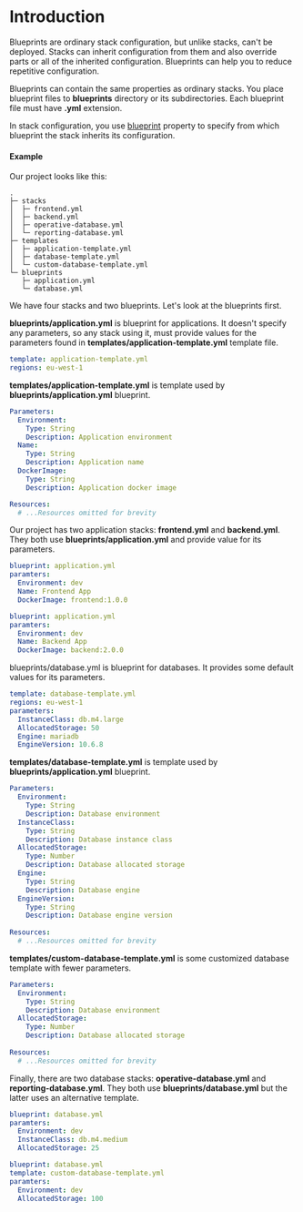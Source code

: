 # Introduction

Blueprints are ordinary stack configuration, but unlike stacks, can't be deployed. Stacks can inherit configuration from them and also override parts or all of the inherited configuration. Blueprints can help you to reduce repetitive configuration. 

Blueprints can contain the same properties as ordinary stacks. You place blueprint files to **blueprints** directory or its subdirectories. Each blueprint file must have **.yml** extension. 

In stack configuration, you use [blueprint](../stack-properties/blueprint.md) property to specify from which blueprint the stack inherits its configuration.

#### Example

Our project looks like this:

```shell
.
├─ stacks
│  ├─ frontend.yml
│  ├─ backend.yml
│  ├─ operative-database.yml
│  └─ reporting-database.yml
├─ templates
│  ├─ application-template.yml
│  ├─ database-template.yml
│  └─ custom-database-template.yml
└─ blueprints
   ├─ application.yml
   └─ database.yml
```

We have four stacks and two blueprints. Let's look at the blueprints first.

**blueprints/application.yml** is blueprint for applications. It doesn't specify any parameters, so any stack using it, must provide values for the parameters found in **templates/application-template.yml** template file.

```yaml title="blueprints/application.yml"
template: application-template.yml
regions: eu-west-1
```

**templates/application-template.yml** is template used by **blueprints/application.yml** blueprint.

```yaml title="templates/application-template.yml"
Parameters:
  Environment:
    Type: String
    Description: Application environment
  Name:
    Type: String
    Description: Application name
  DockerImage:
    Type: String
    Description: Application docker image

Resources:
  # ...Resources omitted for brevity 
```

Our project has two application stacks: **frontend.yml** and **backend.yml**. They both use **blueprints/application.yml** and provide value for its parameters.

```yaml title="stacks/frontend.yml"
blueprint: application.yml
paramters:
  Environment: dev
  Name: Frontend App
  DockerImage: frontend:1.0.0
```

```yaml title="stacks/backend.yml"
blueprint: application.yml
paramters:
  Environment: dev
  Name: Backend App
  DockerImage: backend:2.0.0
```

blueprints/database.yml is blueprint for databases. It provides some default values for its parameters.

```yaml title="blueprints/database.yml"
template: database-template.yml
regions: eu-west-1
parameters:
  InstanceClass: db.m4.large
  AllocatedStorage: 50
  Engine: mariadb
  EngineVersion: 10.6.8
```

**templates/database-template.yml** is template used by **blueprints/application.yml** blueprint.

```yaml title="templates/database-template.yml"
Parameters:
  Environment:
    Type: String
    Description: Database environment
  InstanceClass:
    Type: String
    Description: Database instance class
  AllocatedStorage:
    Type: Number
    Description: Database allocated storage
  Engine:
    Type: String
    Description: Database engine
  EngineVersion:
    Type: String
    Description: Database engine version
    
Resources:
  # ...Resources omitted for brevity 
```

**templates/custom-database-template.yml** is some customized database template with fewer parameters.

```yaml title="templates/custom-database-template.yml"
Parameters:
  Environment:
    Type: String
    Description: Database environment
  AllocatedStorage:
    Type: Number
    Description: Database allocated storage
    
Resources:
  # ...Resources omitted for brevity 
```

Finally, there are two database stacks: **operative-database.yml** and **reporting-database.yml**. They both use **blueprints/database.yml** but the latter uses an alternative template.

```yaml title="stacks/operative-database.yml"
blueprint: database.yml
paramters:
  Environment: dev
  InstanceClass: db.m4.medium
  AllocatedStorage: 25
```

```yaml title="stacks/reporting-database.yml"
blueprint: database.yml
template: custom-database-template.yml
paramters:
  Environment: dev
  AllocatedStorage: 100
```